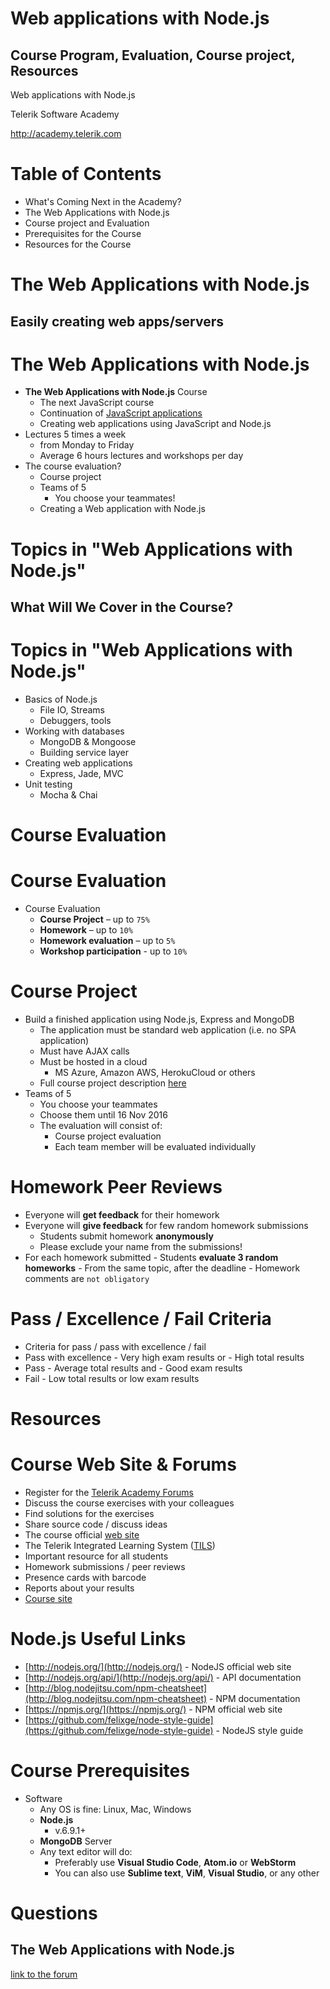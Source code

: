 <!-- section start -->
<!-- attr: { id:'title', class:'slide-title', hasScriptWrapper:true } -->
# Web applications with Node.js
## Course Program, Evaluation, Course project, Resources

<div class="signature">
    <p class="signature-course">Web applications with Node.js</p>
    <p class="signature-initiative">Telerik Software Academy</p>
    <a href="http://academy.telerik.com" class="signature-link">http://academy.telerik.com</a>
</div>

<!-- section start -->
<!-- attr: { id:'table-of-contents' } -->
# Table of Contents
- What's Coming Next in the Academy?
- The Web Applications with Node.js
- Course project and Evaluation
- Prerequisites for the Course
- Resources for the Course

<!-- section start -->
<!-- attr: { class:'slide-section', id:'coming-next' } -->
# The Web Applications with Node.js
## Easily creating web apps/servers

<!-- attr: { hasScriptWrapper:true, style:'font-size:0.9em' } -->
# The Web Applications with Node.js
- **The Web Applications with Node.js** Course
  - The next JavaScript course
  - Continuation of [JavaScript applications](http://telerikacademy.com/Courses/Courses/Details/350)
  - Creating web applications using JavaScript and Node.js
- Lectures 5 times a week
  - from Monday to Friday
  - Average 6 hours lectures and workshops per day
- The course evaluation?
  - Course project
  - Teams of 5
    - You choose your teammates!
  - Creating a Web application with Node.js

<!-- section start -->
<!-- attr: {class: 'slide-section', id: 'spa-program'} -->
# Topics in "Web Applications with Node.js"
## What Will We Cover in the Course?

<!-- attr: { hasScriptWrapper:true, style:'font-size:0.5em' } -->
# Topics in "Web Applications with Node.js"

- Basics of Node.js
  - File IO, Streams
  - Debuggers, tools
- Working with databases
  - MongoDB & Mongoose
  - Building service layer
- Creating web applications
  - Express, Jade, MVC
- Unit testing
  - Mocha & Chai

<!-- section start -->
<!-- attr: {id: 'evaluation', class: 'slide-section'} -->
# Course Evaluation

<!-- attr: { style:'font-size:0.9em' } -->
# Course Evaluation
- Course Evaluation
  - **Course Project** – up to `75%`
  - **Homework** – up to `10%`
  - **Homework evaluation** – up to `5%`
  - **Workshop participation** - up to `10%`

# Course Project

- Build a finished application using Node.js, Express and MongoDB
  - The application must be standard web application (i.e. no SPA application)
  - Must have AJAX calls
  - Must be hosted in a cloud
    - MS Azure, Amazon AWS, HerokuCloud or others
  - Full course project description [here](http://)
- Teams of 5
  - You choose your teammates
  - Choose them until 16 Nov 2016
  - The evaluation will consist of:
    - Course project evaluation
    - Each team member will be evaluated individually

# Homework Peer Reviews
-  Everyone will **get feedback** for their homework
-  Everyone will **give feedback** for few random homework submissions
    -  Students submit homework **anonymously**
    -  Please exclude your name from the submissions!
  -  For each homework submitted
    -  Students **evaluate 3 random homeworks**
    -  From the same topic, after the deadline
    -  Homework comments are `not obligatory`

# Pass / Excellence / Fail Criteria
-  Criteria for pass / pass with excellence / fail
  -  Pass with excellence
    -  Very high exam results or
    -  High total results
  -  Pass
    -  Average total results and
    -  Good exam results
  -  Fail
    -  Low total results or low exam results

<!-- section start -->
<!-- attr: { id:'resources', class:'slide-section' } -->
# Resources

# Course Web Site & Forums
-  Register for the [Telerik Academy Forums](http://telerikacademy.com/Forum/Category/60/web-applications-with-node-js)
  -  Discuss the course exercises with your colleagues
  -  Find solutions for the exercises
  -  Share source code / discuss ideas
-  The course official [web site](http://academy.telerik.com/student-courses/software-technologies/end-to-end-javascript-applications/about)
-  The Telerik Integrated Learning System ([TILS](http://www.telerikacademy.com))
  -  Important resource for all students
  -  Homework submissions / peer reviews
  -  Presence cards with barcode
  -  Reports about your results
-  [Course site](http://telerikacademy.com/Courses/Courses/Details/400)


# Node.js Useful Links
-  [http://nodejs.org/](http://nodejs.org/) - NodeJS official web site
-  [http://nodejs.org/api/](http://nodejs.org/api/) - API documentation
-  [http://blog.nodejitsu.com/npm-cheatsheet](http://blog.nodejitsu.com/npm-cheatsheet) - NPM documentation
-  [https://npmjs.org/](https://npmjs.org/) - NPM official web site
-  [https://github.com/felixge/node-style-guide](https://github.com/felixge/node-style-guide) - NodeJS style guide

# Course Prerequisites
- Software
  - Any OS is fine: Linux, Mac, Windows
  - **Node.js**
    - v.6.9.1+
  - **MongoDB** Server
  - Any text editor will do:
    - Preferably use **Visual Studio Code**, **Atom.io** or **WebStorm**
    - You can also use **Sublime text**, **ViM**, **Visual Studio**, or any other

<!-- section start -->
<!-- attr: { id:'questions', class:'slide-section' } -->
# Questions
## The Web Applications with Node.js
[link to the forum](http://telerikacademy.com/Forum/Category/60/end-to-end-javascript-applications)
